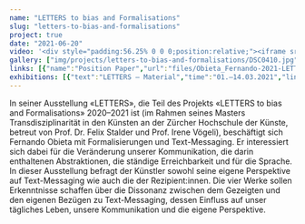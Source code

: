 ```yaml
---
name: "LETTERS to bias and Formalisations"
slug: "letters-to-bias-and-formalisations"
project: true
date: "2021-06-20"
video: '<div style="padding:56.25% 0 0 0;position:relative;"><iframe src="https://player.vimeo.com/video/529270574?portrait=0" style="position:absolute;top:0;left:0;width:100%;height:100%;" frameborder="0" allow="autoplay; fullscreen; picture-in-picture" allowfullscreen></iframe></div><script src="https://player.vimeo.com/api/player.js"></script>'
gallery: ["img/projects/letters-to-bias-and-formalisations/DSC0410.jpg","img/projects/letters-to-bias-and-formalisations/DSC0772.jpg","img/projects/letters-to-bias-and-formalisations/DSC0830.jpg","img/projects/letters-to-bias-and-formalisations/DSC0780.jpg","img/projects/letters-to-bias-and-formalisations/DSC0766.jpg","img/projects/letters-to-bias-and-formalisations/DSC0360.jpg","img/projects/letters-to-bias-and-formalisations/DSC0418.jpg","img/projects/letters-to-bias-and-formalisations/DSC0365.jpg","img/projects/letters-to-bias-and-formalisations/DSC0387.jpg","img/projects/letters-to-bias-and-formalisations/DSC0397.jpg","img/projects/letters-to-bias-and-formalisations/DSC0372.jpg","img/projects/letters-to-bias-and-formalisations/DSC0399.jpg","img/projects/letters-to-bias-and-formalisations/DSC0398.jpg","img/projects/letters-to-bias-and-formalisations/DSC0415.jpg","img/projects/letters-to-bias-and-formalisations/Fernando_Obieta-LETTERS.jpg","img/projects/letters-to-bias-and-formalisations/DSC0184.jpg","img/projects/letters-to-bias-and-formalisations/DSC0178.jpg","img/projects/letters-to-bias-and-formalisations/DSC0185.jpg","img/projects/letters-to-bias-and-formalisations/DSC0216.jpg","img/projects/letters-to-bias-and-formalisations/0LbF@2x.png","img/projects/letters-to-bias-and-formalisations/4LbF-Total@2x-1.png"]
links: [{"name":"Position Paper","url":"files/Obieta_Fernando-2021-LETTERS_to_bias_and_Formalisations-Position_Paper.pdf"},{"name":"to clock","url":"https://www.fernando-obieta.com/to-clock"},{"name":"to direct","url":"https://www.fernando-obieta.com/to-direct"},{"name":"to lave","url":"https://www.fernando-obieta.com/to-lave"},{"name":"to face","url":"https://www.fernando-obieta.com/to-face"},{"name":"Saaltext","url":"files/Fernando_Obieta-LETTERS-Saaltext.pdf"}]
exhibitions: [{"text":"LETTERS – Material","time":"01.–14.03.2021","link":"https://materialismus.ch/events/letters"},{"text":"Streitfestival","time":"01.–11.05.2021","link":"http://streitfestival.ch/to-face"},{"text":"Distributed Transactions, Löwenbräu Zürich","time":"15.–22.06.21","link":"https://blog.trans.zhdk.ch/jahresausstellung2021/#08"},{"text":"15. Jungkunst, Winterthur","time":"28.–31.10.2021","link":"https://www.jungkunst.ch/fernando-obieta"}]
---
```

In seiner Ausstellung «LETTERS», die Teil des Projekts «LETTERS to bias and Formalisations» 2020–2021 ist (im Rahmen seines Masters Transdisziplinarität in den Künsten an der Zürcher Hochschule der Künste, betreut von Prof. Dr. Felix Stalder und Prof. Irene Vögeli), beschäftigt sich Fernando Obieta mit Formalisierungen und Text-Messaging. Er interessiert sich dabei für die Veränderung unserer Kommunikation, die darin enthaltenen Abstraktionen, die ständige Erreichbarkeit und für die Sprache. In dieser Ausstellung befragt der Künstler sowohl seine eigene Perspektive auf Text-Messaging wie auch die der Rezipient:innen. Die vier Werke sollen Erkenntnisse schaffen über die Dissonanz zwischen dem Gezeigten und den eigenen Bezügen zu Text-Messaging, dessen Einfluss auf unser tägliches Leben, unsere Kommunikation und die eigene Perspektive.
